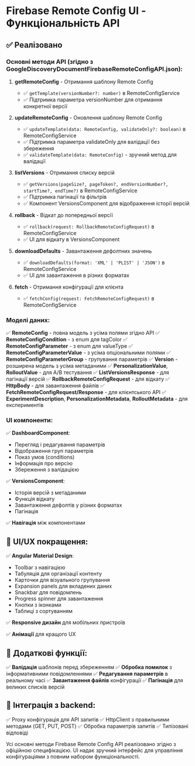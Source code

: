 # Firebase Remote Config UI - Функціональність API

## ✅ Реалізовано

### Основні методи API (згідно з GoogleDiscoveryDocumentFirebaseRemoteConfigAPI.json):

1. **getRemoteConfig** - Отримання шаблону Remote Config
   - ✅ `getTemplate(versionNumber?: number)` в RemoteConfigService
   - ✅ Підтримка параметра versionNumber для отримання конкретної версії

2. **updateRemoteConfig** - Оновлення шаблону Remote Config
   - ✅ `updateTemplate(data: RemoteConfig, validateOnly?: boolean)` в RemoteConfigService
   - ✅ Підтримка параметра validateOnly для валідації без збереження
   - ✅ `validateTemplate(data: RemoteConfig)` - зручний метод для валідації

3. **listVersions** - Отримання списку версій
   - ✅ `getVersions(pageSize?, pageToken?, endVersionNumber?, startTime?, endTime?)` в RemoteConfigService
   - ✅ Підтримка пагінації та фільтрів
   - ✅ Компонент VersionsComponent для відображення історії версій

4. **rollback** - Відкат до попередньої версії
   - ✅ `rollback(request: RollbackRemoteConfigRequest)` в RemoteConfigService
   - ✅ UI для відкату в VersionsComponent

5. **downloadDefaults** - Завантаження дефолтних значень
   - ✅ `downloadDefaults(format: 'XML' | 'PLIST' | 'JSON')` в RemoteConfigService
   - ✅ UI для завантаження в різних форматах

6. **fetch** - Отримання конфігурації для клієнта
   - ✅ `fetchConfig(request: FetchRemoteConfigRequest)` в RemoteConfigService

### Моделі даних:

✅ **RemoteConfig** - повна модель з усіма полями згідно API
✅ **RemoteConfigCondition** - з enum для tagColor
✅ **RemoteConfigParameter** - з enum для valueType
✅ **RemoteConfigParameterValue** - з усіма опціональними полями
✅ **RemoteConfigParameterGroup** - групування параметрів
✅ **Version** - розширена модель з усіма метаданими
✅ **PersonalizationValue**, **RolloutValue** - для A/B тестування
✅ **ListVersionsResponse** - для пагінації версій
✅ **RollbackRemoteConfigRequest** - для відкату
✅ **HttpBody** - для завантаження файлів
✅ **FetchRemoteConfigRequest/Response** - для клієнтського API
✅ **ExperimentDescription**, **PersonalizationMetadata**, **RolloutMetadata** - для експериментів

### UI компоненти:

✅ **DashboardComponent**:
- Перегляд і редагування параметрів
- Відображення груп параметрів
- Показ умов (conditions)
- Інформація про версію
- Збереження з валідацією

✅ **VersionsComponent**:
- Історія версій з метаданими
- Функція відкату
- Завантаження дефолтів у різних форматах
- Пагінація

✅ **Навігація** між компонентами

## 🎨 UI/UX покращення:

✅ **Angular Material Design**:
- Toolbar з навігацією
- Табуляція для організації контенту
- Карточки для візуального групування
- Expansion panels для вкладених даних
- Snackbar для повідомлень
- Progress spinner для завантаження
- Кнопки з іконками
- Таблиці з сортуванням

✅ **Responsive дизайн** для мобільних пристроїв

✅ **Анімації** для кращого UX

## 📝 Додаткові функції:

✅ **Валідація** шаблонів перед збереженням
✅ **Обробка помилок** з інформативними повідомленнями
✅ **Редагування параметрів** в реальному часі
✅ **Завантаження файлів** конфігурації
✅ **Пагінація** для великих списків версій

## 🔄 Інтеграція з backend:

✅ Proxy конфігурація для API запитів
✅ HttpClient з правильними методами (GET, PUT, POST)
✅ Обробка параметрів запитів
✅ Типізовані відповіді

Усі основні методи Firebase Remote Config API реалізовано згідно з офіційною специфікацією. UI надає зручний інтерфейс для управління конфігураціями з повним набором функціональності.
